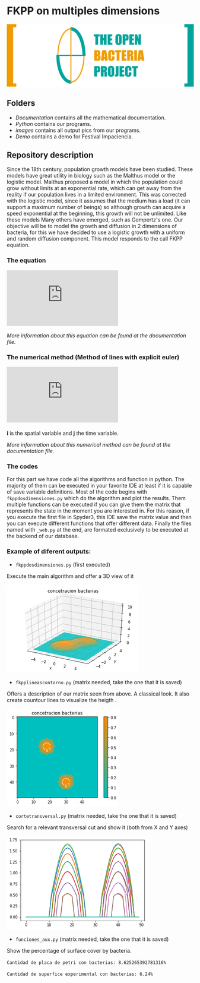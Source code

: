 # FKPP on multiples dimensions

![](https://raw.githubusercontent.com/TheOpenBacteriaProject/Branding/master/Documentation-Media/Document-Header.png)

## Folders

* *Documentation* contains all the mathematical documentation.
* *Python* contains our programs.
* *images* contains all output pics from our programs.
* *Demo* contains a demo for Festival Impaciencia.

## Repository description

Since the 18th century, population growth models have been studied. These
models have great utility in biology such as the Malthus model
or the logistic model. Malthus proposed a model in which the population
could grow without limits at an exponential rate, which can get away from the
reality if our population lives in a limited environment. This was corrected with the
logistic model, since it assumes that the medium has a load (it can support a
maximum number of beings) so although growth can acquire a speed
exponential at the beginning, this growth will not be unlimited. Like these models
Many others have emerged, such as Gompertz's one.
Our objective will be to model the growth and diffusion in 2 dimensions
of bacteria, for this we have decided to use a logistic growth with a
uniform and random diffusion component. This model responds to the call
FKPP equation.
### The equation
![first equation](https://latex.codecogs.com/gif.latex?u_%7Bt%7D%3DD%20u_%7Bxx%7D%20&plus;%20ru%281-u%29)

*More information about this equation can be found at the documentation file.*

### The numerical method (Method of lines with explicit euler)
![first equation](https://latex.codecogs.com/gif.latex?u%5E%7Bi%7D_%7Bj&plus;1%7D%3Du%5E%7Bi%7D_%7Bj%7D&plus;%5Cfrac%7BkD%7D%7Bh%5E%7B2%7D%7D%20u%5E%7Bi&plus;1%7D_%7Bj%7D%20&plus;%20%5Cfrac%7Bk%7D%7Bh%5E%7B2%7D%7D%28rh%5E%7B2%7D-rh%5E%7B2%7Du%5E%7Bi%7D_%7Bj%7D-2D%29%20u%5E%7Bi%7D_%7Bj%7D%20&plus;%20%5Cfrac%7BkD%7D%7Bh%5E%7B2%7D%7Du%5E%7Bi-1%7D_%7Bj%7D)
<br><br>
**i** is the spatial variable and **j** the time variable.

*More information about this numerical method can be found at the documentation file.*

### The codes
For this part we have code all the algorithms and function in python. The majority of them can be executed in your favorite IDE at least if it is capable of save variable definitions. Most of the code begins with ``fkppdosdimensiones.py`` which do the algorithm and plot the results. Them multiple functions can be executed if you can give them the matrix that represents the state in the moment you are interested in. For this reason, if you execute the first file in Spyder3, this IDE save the matrix value and then you can execute different functions that offer different data.
Finally the files named with ``_web.py`` at the end, are formated exclusively to be executed at the backend of our database.
### Example of diferent outputs:
- ``fkppdosdimensiones.py`` (first executed)

Execute the main algorithm and offer a 3D view of it

![3d output](https://github.com/TheOpenBacteriaProject/FKPP/blob/master/images/3dvision.png)

- ``fkpplineascontorno.py`` (matrix needed, take the one that it is saved)

Offers a description of our matrix seen from above. A classical look. It also create countour lines to visualize the heigth
.

![countour lines](https://github.com/TheOpenBacteriaProject/FKPP/blob/master/images/contorno.png)

- ``cortetransversal.py`` (matrix needed, take the one that it is saved)

Search for a relevant transversal cut and show it (both from X and Y axes)

![t. cut](https://github.com/TheOpenBacteriaProject/FKPP/blob/master/images/corte.png)

- ``funciones_aux.py`` (matrix needed, take the one that it is saved)

Show the percentage of surface cover by bacteria.

  ``Cantidad de placa de petri con bacterias: 8.625265392781316%``
  
  ``Cantidad de superfice experimental con bacterias: 6.24%``
